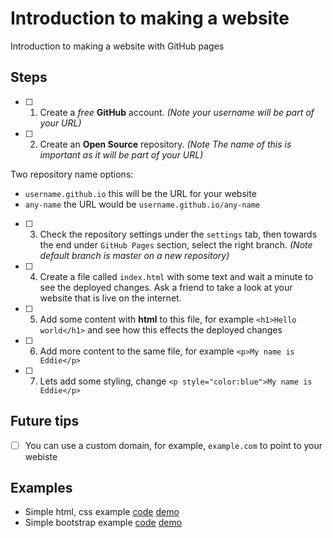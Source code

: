 # Introduction to making a website

Introduction to making a website with GitHub pages

## Steps

- [ ] 1. Create a *free* **GitHub** account. *(Note your username will be part of your URL)*
- [ ] 2. Create an **Open Source** repository. *(Note The name of this is important as it will be part of your URL)*

Two repository name options:

   - `username.github.io` this will be the URL for your website
   - `any-name` the URL would be `username.github.io/any-name`

- [ ] 3. Check the repository settings under the `settings` tab, then towards the end under `GitHub Pages` section, select the right branch. *(Note default branch is master on a new repository)*

- [ ] 4. Create a file called `index.html` with some text and wait a minute to see the deployed changes. Ask a friend to take a look at your website that is live on the internet.
- [ ] 5. Add some content with **html** to this file, for example `<h1>Hello world</h1>` and see how this effects the deployed changes
- [ ] 6. Add more content to the same file, for example `<p>My name is Eddie</p>`
- [ ] 7. Lets add some styling, change `<p style="color:blue">My name is Eddie</p>`

## Future tips

- [ ] You can use a custom domain, for example, `example.com` to point to your webiste

## Examples

- Simple html, css example [code](index.html) [demo](http://werocktech.com/intro-to-making-a-website/)
- Simple bootstrap example [code](bootstrap.html) [demo](http://werocktech.com/intro-to-making-a-website/bootstrap.html)
